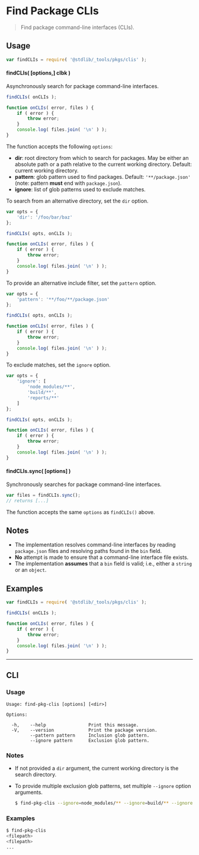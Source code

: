 <!--

@license Apache-2.0

Copyright (c) 2018 The Stdlib Authors.

Licensed under the Apache License, Version 2.0 (the "License");
you may not use this file except in compliance with the License.
You may obtain a copy of the License at

   http://www.apache.org/licenses/LICENSE-2.0

Unless required by applicable law or agreed to in writing, software
distributed under the License is distributed on an "AS IS" BASIS,
WITHOUT WARRANTIES OR CONDITIONS OF ANY KIND, either express or implied.
See the License for the specific language governing permissions and
limitations under the License.

-->

# Find Package CLIs

> Find package command-line interfaces (CLIs).

<section class="usage">

## Usage

```javascript
var findCLIs = require( '@stdlib/_tools/pkgs/clis' );
```

#### findCLIs( \[options,] clbk )

Asynchronously search for package command-line interfaces.

```javascript
findCLIs( onCLIs );

function onCLIs( error, files ) {
    if ( error ) {
        throw error;
    }
    console.log( files.join( '\n' ) );
}
```

The function accepts the following `options`:

-   **dir**: root directory from which to search for packages. May be either an absolute path or a path relative to the current working directory. Default: current working directory.
-   **pattern**: glob pattern used to find packages. Default: `'**/package.json'` (note: pattern **must** end with `package.json`).
-   **ignore**: list of glob patterns used to exclude matches.

To search from an alternative directory, set the `dir` option.

```javascript
var opts = {
    'dir': '/foo/bar/baz'
};

findCLIs( opts, onCLIs );

function onCLIs( error, files ) {
    if ( error ) {
        throw error;
    }
    console.log( files.join( '\n' ) );
}
```

To provide an alternative include filter, set the `pattern` option.

```javascript
var opts = {
    'pattern': '**/foo/**/package.json'
};

findCLIs( opts, onCLIs );

function onCLIs( error, files ) {
    if ( error ) {
        throw error;
    }
    console.log( files.join( '\n' ) );
}
```

To exclude matches, set the `ignore` option.

```javascript
var opts = {
    'ignore': [
        'node_modules/**',
        'build/**',
        'reports/**'
    ]
};

findCLIs( opts, onCLIs );

function onCLIs( error, files ) {
    if ( error ) {
        throw error;
    }
    console.log( files.join( '\n' ) );
}
```

#### findCLIs.sync( \[options] )

Synchronously searches for package command-line interfaces.

```javascript
var files = findCLIs.sync();
// returns [...]
```

The function accepts the same `options` as `findCLIs()` above.

</section>

<!-- /.usage -->

<section class="notes">

## Notes

-   The implementation resolves command-line interfaces by reading `package.json` files and resolving paths found in the `bin` field. 
-   **No** attempt is made to ensure that a command-line interface file exists.
-   The implementation **assumes** that a `bin` field is valid; i.e., either a `string` or an `object`.

</section>

<!-- /.notes -->

<section class="examples">

## Examples

<!-- eslint no-undef: "error" -->

```javascript
var findCLIs = require( '@stdlib/_tools/pkgs/clis' );

findCLIs( onCLIs );

function onCLIs( error, files ) {
    if ( error ) {
        throw error;
    }
    console.log( files.join( '\n' ) );
}
```

</section>

<!-- /.examples -->

* * *

<section class="cli">

## CLI

<section class="usage">

### Usage

```text
Usage: find-pkg-clis [options] [<dir>]

Options:

  -h,    --help                Print this message.
  -V,    --version             Print the package version.
         --pattern pattern     Inclusion glob pattern.
         --ignore pattern      Exclusion glob pattern.
```

</section>

<!-- /.usage -->

<section class="notes">

### Notes

-   If not provided a `dir` argument, the current working directory is the search directory.

-   To provide multiple exclusion glob patterns, set multiple `--ignore` option arguments.

    ```bash
    $ find-pkg-clis --ignore=node_modules/** --ignore=build/** --ignore=reports/**
    ```

</section>

<!-- /.notes -->

<section class="examples">

### Examples

```bash
$ find-pkg-clis
<filepath>
<filepath>
...
```

</section>

<!-- /.examples -->

</section>

<!-- /.cli -->

<!-- Section for related `stdlib` packages. Do not manually edit this section, as it is automatically populated. -->

<section class="related">

</section>

<!-- /.related -->

<!-- Section for all links. Make sure to keep an empty line after the `section` element and another before the `/section` close. -->

<section class="links">

</section>

<!-- /.links -->
